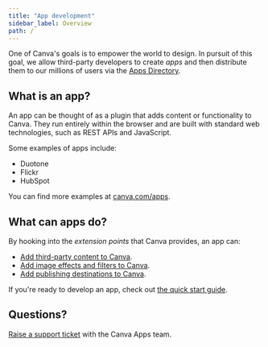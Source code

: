 ```yaml
---
title: "App development"
sidebar_label: Overview
path: /
---
```


One of Canva's goals is to empower the world to design. In pursuit of this goal, we allow third-party developers to create _apps_ and then distribute them to our millions of users via the [Apps Directory](https://canva.com/apps).

## What is an app?

An app can be thought of as a plugin that adds content or functionality to Canva. They run entirely within the browser and are built with standard web technologies, such as REST APIs and JavaScript.

Some examples of apps include:

- Duotone
- Flickr
- HubSpot

You can find more examples at [canva.com/apps](https://canva.com/apps).

## What can apps do?

By hooking into the _extension points_ that Canva provides, an app can:

- [Add third-party content to Canva](content-extensions.md).
- [Add image effects and filters to Canva](editing-extensions.md).
- [Add publishing destinations to Canva](publish-extensions.md).

If you're ready to develop an app, check out [the quick start guide](quick-start.md).

## Questions?

[Raise a support ticket](https://canvadev.atlassian.net/servicedesk/customer/portal/8) with the Canva Apps team.

